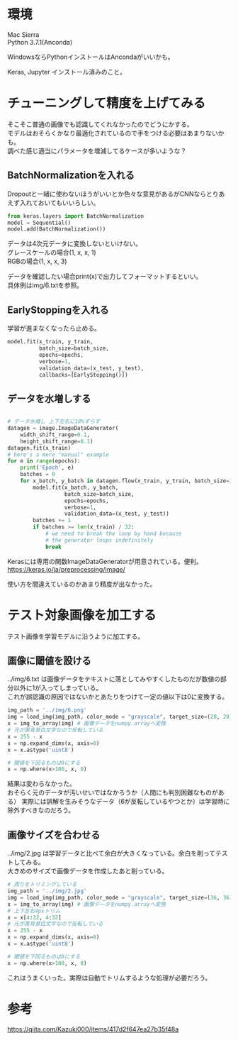 # 環境
Mac Sierra  
Python 3.7.1(Anconda)  

WindowsならPythonインストールはAncondaがいいかも。  

Keras, Jupyter インストール済みのこと。 

# チューニングして精度を上げてみる

そこそこ普通の画像でも認識してくれなかったのでどうにかする。  
モデルはおそらくかなり最適化されているので手をつける必要はあまりないかも。  
調べた感じ適当にパラメータを増減してるケースが多いような？  

## BatchNormalizationを入れる

Dropoutと一緒に使わないほうがいいとか色々な意見があるがCNNならとりあえず入れておいてもいいらしい。  

``` python
from keras.layers import BatchNormalization
model = Sequential()
model.add(BatchNormalization())
```

データは4次元データに変換しないといけない。  
グレースケールの場合(1, x, x, 1)  
RGBの場合(1, x, x, 3)  

データを確認したい場合print(x)で出力してフォーマットするといい。  
具体例はimg/6.txtを参照。  

## EarlyStoppingを入れる

学習が進まなくなったら止める。  

``` python
model.fit(x_train, y_train,
          batch_size=batch_size,
          epochs=epochs,
          verbose=1,
          validation_data=(x_test, y_test),
          callbacks=[EarlyStopping()])
```

## データを水増しする

``` python

# データ水増し 上下左右に10%ずらす
datagen = image.ImageDataGenerator(
    width_shift_range=0.1,
    height_shift_range=0.1)
datagen.fit(x_train)
# here's a more "manual" example
for e in range(epochs):
    print('Epoch', e)
    batches = 0
    for x_batch, y_batch in datagen.flow(x_train, y_train, batch_size=32):
        model.fit(x_batch, y_batch,
                  batch_size=batch_size,
                  epochs=epochs,
                  verbose=1,
                  validation_data=(x_test, y_test))
        batches += 1
        if batches >= len(x_train) / 32:
            # we need to break the loop by hand because
            # the generator loops indefinitely
            break
```

Kerasには専用の関数ImageDataGeneratorが用意されている。便利。  
https://keras.io/ja/preprocessing/image/

使い方を間違えているのかあまり精度が出なかった。  

# テスト対象画像を加工する

テスト画像を学習モデルに沿うように加工する。  

## 画像に閾値を設ける

../img/6.txt は画像データをテキストに落としてみやすくしたものだが数値の部分以外に1が入ってしまっている。  
これが誤認識の原因ではないかとあたりをつけて一定の値以下は0に変換する。  

``` python
img_path = '../img/6.png'
img = load_img(img_path, color_mode = "grayscale", target_size=(28, 28)) #入力画像のサイズ
x = img_to_array(img) # 画像データをnumpy.arrayへ変換
# 元が黒背景白文字なので反転している
x = 255 - x
x = np.expand_dims(x, axis=0)
x = x.astype('uint8')

# 閾値を下回るものは0にする
x = np.where(x>100, x, 0)
```

結果は変わらなかった。  
おそらく元のデータが汚いせいではなかろうか（人間にも判別困難なものがある）
実際には誤解を生みそうなデータ（6が反転しているやつとか）は学習時に除外すべきなのだろう。

## 画像サイズを合わせる

../img/2.jpg は学習データと比べて余白が大きくなっている。余白を削ってテストしてみる。  
大きめのサイズで画像データを作成したあと削っている。  

``` python
# 周りをトリミングしている
img_path = '../img/2.jpg'
img = load_img(img_path, color_mode = "grayscale", target_size=(36, 36)) #入力画像のサイズ
x = img_to_array(img) # 画像データをnumpy.arrayへ変換
# 上下左右4pxトリム
x = x[4:32, 4:32]
# 元が黒背景白文字なので反転している
x = 255 - x
x = np.expand_dims(x, axis=0)
x = x.astype('uint8')

# 閾値を下回るものは0にする
x = np.where(x>100, x, 0)
```

これはうまくいった。実際は自動でトリムするような処理が必要だろう。

# 参考

https://qiita.com/Kazuki000/items/417d2f647ea27b35f48a
